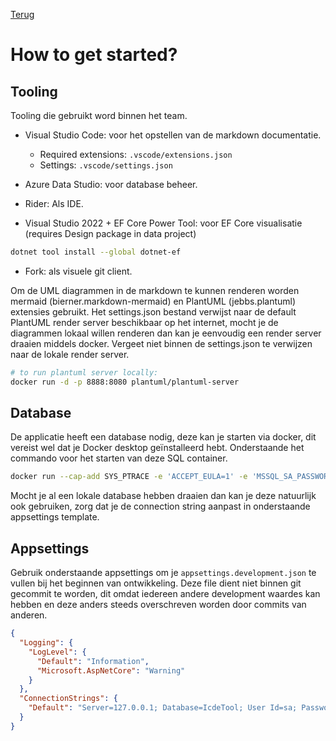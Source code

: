 [Terug](/README.md)

# How to get started?

## Tooling

Tooling die gebruikt word binnen het team.

- Visual Studio Code: voor het opstellen van de markdown documentatie.

  - Required extensions: `.vscode/extensions.json`
  - Settings: `.vscode/settings.json`

- Azure Data Studio: voor database beheer.
- Rider: Als IDE.
- Visual Studio 2022 + EF Core Power Tool: voor EF Core visualisatie (requires Design package in data project)

```bash
dotnet tool install --global dotnet-ef
```

- Fork: als visuele git client.

Om de UML diagrammen in de markdown te kunnen renderen worden mermaid (bierner.markdown-mermaid) en PlantUML (jebbs.plantuml) extensies gebruikt. Het settings.json bestand verwijst naar de default PlantUML render server beschikbaar op het internet, mocht je de diagrammen lokaal willen renderen dan kan je eenvoudig een render server draaien middels docker. Vergeet niet binnen de settings.json te verwijzen naar de lokale render server.

```bash
# to run plantuml server locally:
docker run -d -p 8888:8080 plantuml/plantuml-server
```

## Database

De applicatie heeft een database nodig, deze kan je starten via docker, dit vereist wel dat je Docker desktop geïnstalleerd hebt. Onderstaande het commando voor het starten van deze SQL container.

```bash
docker run --cap-add SYS_PTRACE -e 'ACCEPT_EULA=1' -e 'MSSQL_SA_PASSWORD=P@ssw0rd' -p 1433:1433 --name azuresqledge -d mcr.microsoft.com/azure-sql-edge -v icde-db:/var/opt/mssql
```

Mocht je al een lokale database hebben draaien dan kan je deze natuurlijk ook gebruiken, zorg dat je de connection string aanpast in onderstaande appsettings template.

## Appsettings

Gebruik onderstaande appsettings om je `appsettings.development.json` te vullen bij het beginnen van ontwikkeling. Deze file dient niet binnen git gecommit te worden, dit omdat iedereen andere development waardes kan hebben en deze anders steeds overschreven worden door commits van anderen.

```json
{
  "Logging": {
    "LogLevel": {
      "Default": "Information",
      "Microsoft.AspNetCore": "Warning"
    }
  },
  "ConnectionStrings": {
    "Default": "Server=127.0.0.1; Database=IcdeTool; User Id=sa; Password=P@ssw0rd; MultipleActiveResultSets=true; TrustServerCertificate=true"
  }
}
```
